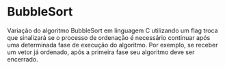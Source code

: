 # BubbleSort
   Variação do algoritmo BubbleSort em linguagem C utilizando um flag troca que sinalizará se o processo
de ordenação é necessário continuar após uma determinada fase de execução do algoritmo.
Por exemplo, se receber um vetor já ordenado, após a primeira fase seu algoritmo deve ser encerrado.
